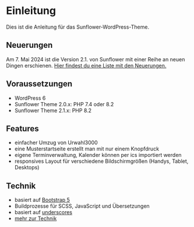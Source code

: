 # Einleitung

Dies ist die Anleitung für das Sunflower-WordPress-Theme.

## Neuerungen

Am 7. Mai 2024 ist die Version 2.1. von Sunflower mit einer Reihe an neuen Dingen erschienen. [Hier findest du eine Liste mit den Neuerungen.](changelog/#version-21)

## Voraussetzungen
* WordPress 6
* Sunflower Theme 2.0.x: PHP 7.4 oder 8.2
* Sunflower Theme 2.1.x: PHP 8.2

## Features
* einfacher Umzug von Urwahl3000
* eine Musterstartseite erstellt man mit nur einem Knopfdruck
* eigene Terminverwaltung, Kalender können per ics importiert werden
* responsives Layout für verschiedene Bildschirmgrößen (Handys, Tablet, Desktops)

## Technik
* basiert auf [Bootstrap 5](https://getbootstrap.com/docs/5.0/getting-started/introduction/)
* Buildprozesse für SCSS, JavaScript und Übersetzungen
* basiert auf [underscores](https://underscores.me/)
* [mehr zur Technik](development.md)
